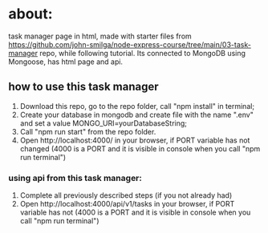 # about:

task manager page in html, made with starter files from https://github.com/john-smilga/node-express-course/tree/main/03-task-manager repo, while following tutorial. Its connected to MongoDB using Mongoose, has html page and api.

<h2>how to use this task manager</h2>

1. Download this repo, go to the repo folder, call "npm install" in terminal;
2. Create your database in mongodb and create file with the name ".env" and set a value MONGO_URI=yourDatabaseString;
3. Call "npm run start" from the repo folder.
4. Open http://localhost:4000/ in your browser, if PORT variable has not changed (4000 is a PORT and it is visible in console when you call "npm run terminal")

<h3>using api from this task manager:</h3>

1. Complete all previously described steps (if you not already had)
2. Open http://localhost:4000/api/v1/tasks in your browser, if PORT variable has not (4000 is a PORT and it is visible in console when you call "npm run terminal")
